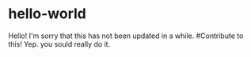 # hello-world
Hello! I'm sorry that this has not been updated in a while.
#Contribute to this!
Yep. you sould really do it.
